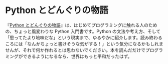 # Python とどんぐりの物語

『[Python とどんぐりの物語](https://py.biopapyrus.jp/)』は、はじめてプログラミングに触れる人のための、ちょっと風変わりな Python 入門書です。Python の文法や考え方、そして「思ってたより地味だな」という現実まで、ゆるやかに紹介します。読み終わるころには「なんかちょっと書けそうな気がする！」という気分になるかもしれませんが、それで何か作れるとは思わないでください。本を読んだだけでプログラミングができるようになるなら、世界はもっと平和だったはず。

